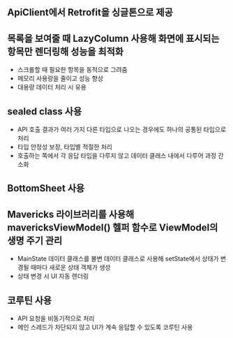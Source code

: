 ## ApiClient에서 Retrofit을 싱글톤으로 제공

## 목록을 보여줄 때 LazyColumn 사용해 화면에 표시되는 항목만 렌더링해 성능을 최적화
- 스크롤할 때 필요한 항목을 동적으로 그려줌
- 메모리 사용량을 줄이고 성능 향상
- 대용량 데이터 처리 시 유용

## sealed class 사용
- API 호출 결과가 여러 가지 다른 타입으로 나오는 경우에도 하나의 공통된 타입으로 처리
- 타입 안정성 보장, 타입별 적절한 처리
- 호출하는 쪽에서 각 응답 타입을 다루지 않고 데이터 클래스 내에서 다루어 과정 간소화


## BottomSheet 사용


## Mavericks 라이브러리를 사용해 mavericksViewModel() 헬퍼 함수로 ViewModel의 생명 주기 관리
- MainState 데이터 클래스를 불변 데이터 클래스로 사용해 setState에서 상태가 변경될 때마다 새로운 상태 객체가 생성
- 상태 변경 시 UI 자동 렌더링

## 코루틴 사용
- API 요청을 비동기적으로 처리
- 메인 스레드가 차단되지 않고 UI가 계속 응답할 수 있도록 코루틴 사용